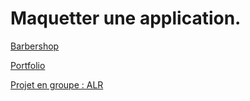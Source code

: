 # Maquetter une application.

[Barbershop](https://www.figma.com/file/MU2UC8FOjhAI9YRTAtGAT6/Barbershop?node-id=0%3A1)

[Portfolio](https://www.figma.com/file/rTXW0QYYWy0M1PrjJxRFTU/Portefolio?node-id=0%3A1)

[Projet en groupe : ALR](https://www.figma.com/file/CLYRU1FfMrvVY6IkRH4s4y/ALR-Copy)

